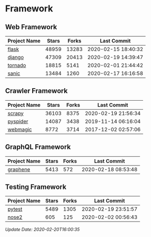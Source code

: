 # Framework

## Web Framework

| Project Name | Stars | Forks | Last Commit |
| ------------ | ----- | ----- | ----------- |
| [flask](https://github.com/pallets/flask) | 48959 | 13283 | 2020-02-15 18:40:32 |
| [django](https://github.com/django/django) | 47309 | 20413 | 2020-02-19 14:39:47 |
| [tornado](https://github.com/tornadoweb/tornado) | 18815 | 5141 | 2020-02-01 21:44:42 |
| [sanic](https://github.com/huge-success/sanic) | 13484 | 1260 | 2020-02-17 16:16:58 |

## Crawler Framework

| Project Name | Stars | Forks | Last Commit |
| ------------ | ----- | ----- | ----------- |
| [scrapy](https://github.com/scrapy/scrapy) | 36103 | 8375 | 2020-02-19 21:56:34 |
| [pyspider](https://github.com/binux/pyspider) | 14087 | 3438 | 2019-11-14 06:16:04 |
| [webmagic](https://github.com/code4craft/webmagic) | 8772 | 3714 | 2017-12-02 02:57:06 |

## GraphQL Framework

| Project Name | Stars | Forks | Last Commit |
| ------------ | ----- | ----- | ----------- |
| [graphene](https://github.com/graphql-python/graphene) | 5413 | 572 | 2020-02-18 08:53:48 |

## Testing Framework

| Project Name | Stars | Forks | Last Commit |
| ------------ | ----- | ----- | ----------- |
| [pytest](https://github.com/pytest-dev/pytest) | 5489 | 1305 | 2020-02-19 23:51:57 |
| [nose2](https://github.com/nose-devs/nose2) | 605 | 125 | 2020-02-02 00:56:43 |

*Update Date: 2020-02-20T16:00:35*